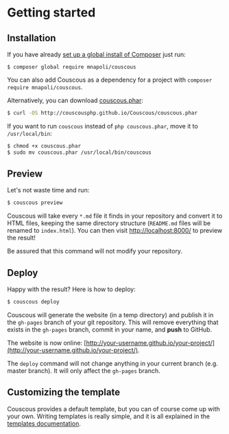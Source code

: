 # Getting started

## Installation

If you have already [set up a global install of Composer](http://akrabat.com/php/global-installation-of-php-tools-with-composer/) just run:

```
$ composer global require mnapoli/couscous
```

You can also add Couscous as a dependency for a project with `composer require mnapoli/couscous`.

Alternatively, you can download [couscous.phar](http://couscousphp.github.io/Couscous/couscous.phar):

```bash
$ curl -OS http://couscousphp.github.io/Couscous/couscous.phar
```

If you want to run `couscous` instead of `php couscous.phar`, move it to `/usr/local/bin`:

```bash
$ chmod +x couscous.phar
$ sudo mv couscous.phar /usr/local/bin/couscous
```

## Preview

Let's not waste time and run:

```bash
$ couscous preview
```

Couscous will take every `*.md` file it finds in your repository and convert it to HTML files, keeping the same directory structure (`README.md` files will be renamed to `index.html`). You can then visit [http://localhost:8000/](http://localhost:8000/) to preview the result!

Be assured that this command will not modify your repository.

## Deploy

Happy with the result? Here is how to deploy:

```bash
$ couscous deploy
```

Couscous will generate the website (in a temp directory) and publish it in the `gh-pages` branch of your git repository. This will remove everything that exists in the `gh-pages` branch, commit in your name, and **push** to GitHub.

The website is now online: [http://your-username.github.io/your-project/](http://your-username.github.io/your-project/).

The `deploy` command will not change anything in your current branch (e.g. master branch). It will only affect the `gh-pages` branch.

## Customizing the template

Couscous provides a default template, but you can of course come up with your own. Writing templates is really simple, and it is all explained in the [templates documentation](templates.md).
